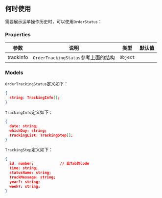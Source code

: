 ## 何时使用

需要展示运单操作历史时，可以使用`OrderStatus`：

### Properties

| 参数        | 说明                             | 类型               | 默认值 |
| ----------- | -------------------------------- | ------------------ | ------ |
| trackInfo  | `OrderTrackingStatus`参考上面的结构 | `Object`            |        |

### Models

`OrderTrackingStatus`定义如下：

```json
{
  string: TrackingInfo[];
}
```

`TrackingInfo`定义如下：

```json
{
  date: string;
  whichDay: string;
  trackingList: TrackingStep[];
}
```

`TrackingStep`定义如下：

```json
{
  id: number;            // 此Tab的code
  time: string;
  statusName: string;
  trackMessage: string;
  year?: string;
  week?: string;
}
```

